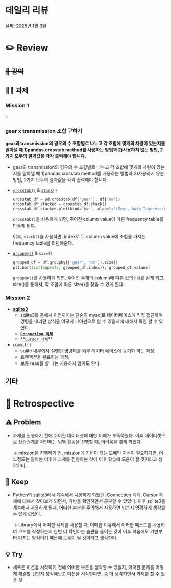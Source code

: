 # 데일리 리뷰

날짜: 2025년 1월 3일

# ✏️ Review

## ~~📔 강의~~

## 🧑‍💻 과제

### Mission 1

<aside>
💡

### **gear x transmission 조합 구하기**

**gear와 transmission의 경우의 수 조합별로 나누고 각 조합에 몇개의 차량이 있는지를 알아낼 때 1)pandas.crosstab method를 사용하는 방법과 2)사용하지 않는 방법, 2가지 모두의 결과값을 각각 출력해야 합니다.**

- gear와 transmission의 경우의 수 조합별로 나누고 각 조합에 몇개의 차량이 있는지를 알아낼 때 1)pandas.crosstab method를 사용하는 방법과 2)사용하지 않는 방법, 2가지 모두의 결과값을 각각 출력해야 합니다.
</aside>

- [`crosstab()`](https://pandas.pydata.org/docs/reference/api/pandas.crosstab.html#pandas.crosstab) & [`stack()`](https://pandas.pydata.org/docs/reference/api/pandas.DataFrame.stack.html#pandas.DataFrame.stack)

    ```python
    crosstab_df = pd.crosstab(df['gear'], df['am'])
    crosstab_df_stacked = crosstab_df.stack()
    crosstab_df_stacked.plot(kind='bar', xlabel='(Gear, Auto Transmission)', ylabel='# of Cars', title='# of Cars by Gear x Transmission')
    ```

    `crosstab()`을 사용하게 되면, 주어진 column value에 따른 frequency table를 만들게 된다.

    이후, `stack()`을 사용하면, index로 두 column value에 조합을 가지는 frequency table을 리턴해준다.

- [`groupby()`](https://pandas.pydata.org/docs/reference/api/pandas.DataFrame.groupby.html#pandas-dataframe-groupby) & `size()`

    ```python
    grouped_df = df.groupby(['gear', 'am']).size()
    plt.bar(list(map(str, grouped_df.index)), grouped_df.values)
    ```

    `groupby()`를 사용하게 되면, 주어진 두개의 column에 따른 값의 list를 받게 되고, size()를 통해서, 각 조합에 따른 size()를 찾을 수 있게 된다.


### Mission 2

- [**sqlite3**](https://docs.python.org/ko/3.8/library/sqlite3.html#module-sqlite3)
    - sqlite3를 통해서 이전까지는 단순히 mysql로 데이터베이스에 직접 접근하여 명령을 내리던 방식을 어떻게 파이썬으로 할 수 있을지에 대해서 확인 할 수 있었다.
    - [**`Connection 객체`**](https://docs.python.org/ko/3.8/library/sqlite3.html#connection-objects)
    - [**`Cursor 객체`](https://docs.python.org/ko/3.8/library/sqlite3.html#cursor-objects)**
- `commit()`
    - sqlite 내부에서 실행한 명령어를 외부 데이터 베이스에 동기화 하는 과정.
    - 트랜젝션을 완료하는 과정.
    - 보통 read를 할 때는 사용하지 않아도 된다.

## 기타

# 🤔 Retrospective

## ⚠️ Problem

- 과제를 진행하기 전에 주어진 데이터셋에 대한 이해가 부족하였다. 이후 데이터셋으로 상관관계를 확인하는 팀별 활동을 진행할 때, 어려움을 겪게 되었다.

    → mission을 진행하기 전, mission에 기반이 되는 도메인 지식이 필요하다면, 어느정도는 알아본 이후에 과제를 진행하는 것이 이후 학습에 도움이 될 것이라고 생각한다.


## 🌟 Keep

- Python의 sqlite3에서 계속해서 사용하게 되었던, Connection 객체, Cursor 객체에 대해서 찾아보게 되면서, 기반을 확인하면서 공부할 수 있었다. 이후 sqlite3를 계속해서 사용하게 될때, 어떠한 부분을 주의해서 사용하면 되는지 명확하게 생각할 수 있게 되었다.

    → Library에서 어떠한 객체를 사용할 때, 어떠한 이유에서 이러한 메소드를 사용하여 코드를 작성하는지 한번 더 확인하는 습관을 들이는 것이 이후 학습에도 기반부터 다지는 방식이기 때문에 도움이 될 것이라고 생각한다.


## 💡 Try

- 새로운 미션을 시작하기 전에 어떠한 부분을 생각할 수 있을지, 어떠한 문제를 어떻게 해결할 것인지 생각해보고 미션을 시작한다면, 좀 더 생각하면서 과제를 할 수 있을 것.
